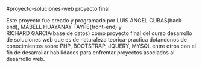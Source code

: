 #proyecto-soluciones-web
proyecto final 

Este proyecto fue creado y programado por LUIS ANGEL CUBAS(back-end), MABELL HUAYANAY TAYPE(front-end) y  
RICHARD GARCIA(base de datos) como proyecto final del curso desarrollo de soluciones web que es de naturaleza 
teorica-practica dotandonos de conocimientos sobre PHP, BOOTSTRAP, JQUERY, MYSQL entre otros con el fin de desarrollar habilidades para enfrentar proyectos asociados al desarrollo web.

